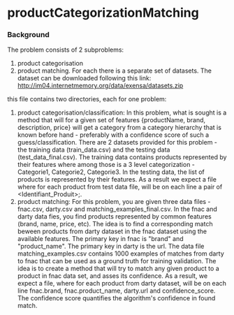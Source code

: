 # productCategorizationMatching

### Background
The problem consists of 2 subproblems: 
1. product categorisation 
1. product matching. 
For each there is a separate set of datasets. The dataset can be downloaded following this link: http://im04.internetmemory.org/data/exensa/datasets.zip

this file contains two directories, each for one problem:

1. product categorisation/classification:
In this problem, what is sought is a method that will for a given set of features {productName, brand, description, price} will get a category from a category hierarchy that is known before hand - preferably with a confidence score of such a guess/classification. There are 2 datasets provided for this problem - the training data (train_data.csv) and the testing data (test_data_final.csv). The training data contains products represented by their features where among those is a 3 level categorization - Categorie1, Categorie2, Categorie3. In the testing data, the list of products is represented by their features. As a result we expect a file where for each product from test data file, will be on each line a pair of <Identifiant_Produit>;<Categorie3>.
1. product matching:
For this problem, you are given three data files - fnac.csv, darty.csv and matching_examples_final.csv. In the fnac and darty data fies, you find products represented by common features (brand, name, price, etc). The idea is to find a corresponding match beween products from darty dataset in the fnac dataset using the available features. The primary key in fnac is "brand" and "product_name". The primary key in darty is the url. The data file matching_examples.csv contains 1000 examples of matches from darty to fnac that can be used as a ground truth for training validation. The idea is to create a method that will try to match any given product to a product in fnac data set, and asses its confidence. As a result, we expect a file, where for each product from darty dataset, will be on each line fnac.brand, fnac.product_name, darty.url and confidence_score. The confidence score quantifies the algorithm's confidence in found match.




